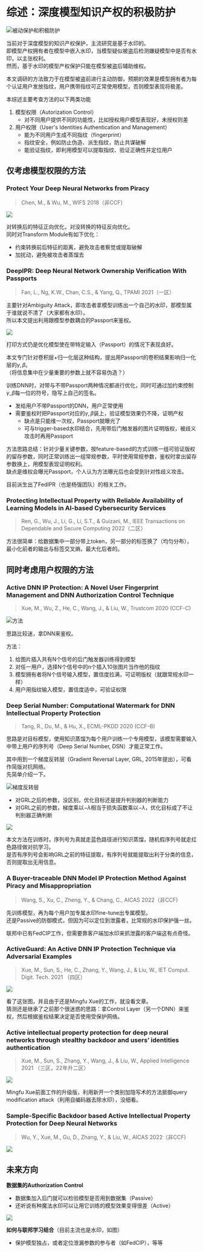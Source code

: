 # 综述：深度模型知识产权的积极防护


![被动保护和积极防护](passive_active.png)


当前对于深度模型的知识产权保护，主流研究是基于水印的。  
即模型产权拥有者在模型中嵌入水印，当模型疑似被盗后检测嫌疑模型中是否有水印，以主张权利。  
然而，基于水印的模型产权保护只能在模型被盗后辅助维权。

本文调研的方法致力于在模型被盗前进行主动防御，预期的效果是模型拥有者为每个认证用户发放指纹，用户携带指纹可正常使用模型，否则模型表现将极差。


本综述主要考查方法的以下两类功能

1. 模型权限（Autorization Control）
   * 对不同用户提供不同的功能性，比如授权用户模型表现好，未授权则差
2. 用户权限（User's Identities Authentication and Management）
   * 能为不同用户生成不同指纹（fingerprint）
   * 指纹安全，例如防止伪造、派生指纹，防止共谋破解
   * 能验证指纹，即利用模型可以提取指纹、验证正确性并定位用户

## 仅考虑模型权限的方法

### Protect Your Deep Neural Networks from Piracy

> Chen, M., & Wu, M., WIFS 2018（非CCF）


![](trans.png)

对转换后的特征正向优化，对没转换的特征反向优化。  
同时对Transform Module有如下优化：
* 约束转换前后特征的距离，避免攻击者察觉或提取破解
* 加扰动，避免被攻击者蒸馏去

### DeepIPR: Deep Neural Network Ownership Verification With Passports

> Fan, L., Ng, K.W., Chan, C.S., & Yang, Q., TPAMI 2021（一区）

主要针对Ambiguity Attack，即攻击者拿模型训练出一个自己的水印，那模型属于谁就说不清了（大家都有水印）。  
所以本文提出利用跟模型参数耦合的Passport来鉴权。


![](deepipr.png)

打印方式仍是优化模型使在带特定输入（Passport）的情况下表现良好。

本文专门针对卷积层+归一化层这种结构，提出用Passport的卷积结果影响归一化层的$\gamma, \beta$。  
（将信息集中在少量重要的参数上就不容易伪造？）


训练DNN时，对带与不带Passport两种情况都进行优化，同时可通过加约束控制$\gamma, \beta$每一位的符号，隐写上自己的签名。

* 发给用户不带Passport的DNN，用户正常使用
* 需要鉴权时把Passport对应的$\gamma, \beta$装上，验证模型效果仍不降，证明产权
  * 缺点是只能维一次权，Passport就曝光了
  * 可与trigger-based水印结合，先用带后门触发器的图片证明版权，被歧义攻击时再用Passport


方法思路总结：针对少量关键参数，按feature-based的方式训练一组可验证版权的留存参数，同时正常训练出一组常规参数，平时使用常规参数，鉴权时拿出留存参数换上，用模型表现证明权利。  
缺点是维权会曝光Passport，个人认为方法曝光后也会受到针对性歧义攻击。


目前派生出了FedIPR（也是杨强团队）的相关工作。

### Protecting Intellectual Property with Reliable Availability of Learning Models in AI-based Cybersecurity Services

> Ren, G., Wu, J., Li, G., Li, S.T., & Guizani, M., IEEE Transactions on Dependable and Secure Computing 2022（二区）


方法很简单：给数据集中一部分带上token，另一部分的标签换了（均匀分布），最小化前者的输出与标签交叉熵，最大化后者的。

## 同时考虑用户权限的方法

### Active DNN IP Protection: A Novel User Fingerprint Management and DNN Authorization Control Technique

> Xue, M., Wu, Z., He, C., Wang, J., & Liu, W., Trustcom 2020 (CCF-C)


![方法](auth.png)

思路比较迷，拿DNN来鉴权。


方法：

1. 给图片插入共有N个信号的后门触发器训练得到模型
2. 对任一用户，选择N个信号中的n个插入10张图片当作他的指纹
3. 模型拥有者将N个信号输入模型，置信度拉满，可证明版权（就跟常规水印一样）
4. 用户用指纹输入模型，置信度适中，可验证权限

### Deep Serial Number: Computational Watermark for DNN Intellectual Property Protection

> Tang, R., Du, M., & Hu, X., ECML-PKDD 2020 (CCF-B)


思路是对目标模型，使用知识蒸馏为每个用户训练一个专用模型，该模型需要输入中带上用户的序列号（Deep Serial Number, DSN）才能正常工作。


其中用到一个梯度反转层（Gradient Reversal Layer, GRL, 2015年提出），可看作简版对抗网络。  
先简单介绍一下。


![梯度反转层](grl.png)

* 对GRL之后的参数，没区别，优化目标还是提升判别器的判断能力
* 对GRL之前的参数，梯度乘以$-\lambda$相当于损失函数乘以$-\lambda$，优化目标成了不让判别器正确判断


![](dsn.png)

本文方法在训练时，序列号为真就走蓝色路径进行知识蒸馏，随机假序列号就走红色路径做对抗学习。  
是否有序列号会影响GRL之前的特征提取，有序列号就能提取出利于分类的信息，否则提取出无用信息。


### A Buyer-traceable DNN Model IP Protection Method Against Piracy and Misappropriation

> Wang, S., Xu, C., Zheng, Y., & Chang, C., AICAS 2022（非CCF)


先训练模型，再为每个用户加专属水印fine-tune出专属模型。  
还是Passive的防御模式，但因为可以定位到泄露者，比常规的水印保护强一丝。

联邦中已有FedCIP工作，但需要靠客户端加水印来抓泄露的客户端这有点奇怪。

### ActiveGuard: An Active DNN IP Protection Technique via Adversarial Examples

> Xue, M., Sun, S., He, C., Zhang, Y., Wang, J., & Liu, W., IET Comput. Digit. Tech. 2021 （四区）


![](active_guard.png)

看了这张图，并且由于还是Mingfu Xue的工作，就没看文章。  
猜测还是继承了之前那个很迷惑的思路：拿Control Layer（另一个DNN）来鉴权，然后根据鉴权结果决定是否使用受保护网络。

### Active intellectual property protection for deep neural networks through stealthy backdoor and users’ identities authentication

> Xue, M., Sun, S., Zhang, Y., Wang, J., & Liu, W., Applied Intelligence 2021 （三区，22年升二区）


![](additional-class.png)

Mingfu Xue前面工作的升级版，利用新开一个类别加隐写术的方法抵御query modification attack（利用自编码器去除水印），没细看。

### Sample-Specific Backdoor based Active Intellectual Property Protection for Deep Neural Networks

> Wu, Y., Xue, M., Gu, D., Zhang, Y., & Liu, W., AICAS 2022（非CCF)


![](unet.png)

## 未来方向


**数据集的Authorization Control**

* 数据集加入后门就可以检验模型是否用到数据集（Passive）
* 还听说有种魔法水印可以让用它训练的模型效果变得很差（Active）


![](fedwm.png)

**如何与联邦学习结合**（目前主流也是水印，如图）

* 保护模型独占，或者定位泄漏参数的参与者（如FedCIP），等等
